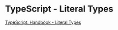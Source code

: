 # TypeScript - Literal Types

[TypeScript: Handbook - Literal Types](https://www.typescriptlang.org/docs/handbook/literal-types.html)
